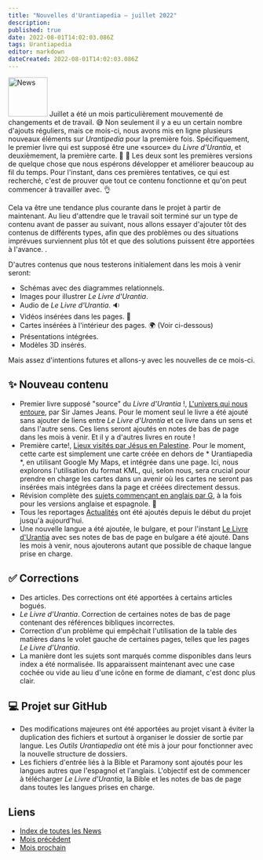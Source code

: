 ```yaml
---
title: "Nouvelles d'Urantiapedia — juillet 2022"
description:
published: true
date: 2022-08-01T14:02:03.086Z
tags: Urantiapedia
editor: markdown
dateCreated: 2022-08-01T14:02:03.086Z
---
```


<img src="/_assets/svg/icon-news.svg" alt="News" style="width: 80px;"> Juillet a été un mois particulièrement mouvementé de changements et de travail. :sweat_smile: Non seulement il y a eu un certain nombre d'ajouts réguliers, mais ce mois-ci, nous avons mis en ligne plusieurs nouveaux éléments sur *Urantipedia* pour la première fois. Spécifiquement, le premier livre qui est supposé être une «source» du *Livre d'Urantia*, et deuxièmement, la première carte. :clap: :clap: Les deux sont les premières versions de quelque chose que nous espérons développer et améliorer beaucoup au fil du temps. Pour l'instant, dans ces premières tentatives, ce qui est recherché, c'est de prouver que tout ce contenu fonctionne et qu'on peut commencer à travailler avec. :ok_hand:

Cela va être une tendance plus courante dans le projet à partir de maintenant. Au lieu d'attendre que le travail soit terminé sur un type de contenu avant de passer au suivant, nous allons essayer d'ajouter tôt des contenus de différents types, afin que des problèmes ou des situations imprévues surviennent plus tôt et que des solutions puissent être apportées à l'avance. .

D'autres contenus que nous testerons initialement dans les mois à venir seront:
- Schémas avec des diagrammes relationnels.
- Images pour illustrer *Le Livre d'Urantia*.
- Audio de *Le Livre d'Urantia*. :sound:
- Vidéos insérées dans les pages. :movie_camera:
- Cartes insérées à l'intérieur des pages. :earth_africa: (Voir ci-dessous)
- Présentations intégrées.
- Modèles 3D insérés.

Mais assez d'intentions futures et allons-y avec les nouvelles de ce mois-ci.

## :sparkles: Nouveau contenu

- Premier livre supposé "source" du *Livre d'Urantia* !, [L'univers qui nous entoure](/en/book/Sir_James_Jeans/The_Universe_Around_Us#index), par Sir James Jeans. Pour le moment seul le livre a été ajouté sans ajouter de liens entre *Le Livre d'Urantia* et ce livre dans un sens et dans l'autre sens. Ces liens seront ajoutés en notes de bas de page dans les mois à venir. Et il y a d'autres livres en route !
- Première carte!, [Lieux visités par Jésus en Palestine](/en/map/Places_visited_by_Jesus_in_Palestine). Pour le moment, cette carte est simplement une carte créée en dehors de * Urantiapedia *, en utilisant Google My Maps, et intégrée dans une page. Ici, nous explorons l'utilisation du format KML, qui, selon nous, sera crucial pour prendre en charge les cartes dans un avenir où les cartes ne seront pas insérées mais intégrées dans la page et créées directement dessus.
- Révision complète des [sujets commençant en anglais par G](/en/index/topics#g), à la fois pour les versions anglaise et espagnole. :clap:
- Tous les reportages [Actualités](/fr/news) ont été ajoutés depuis le début du projet jusqu'à aujourd'hui.
- Une nouvelle langue a été ajoutée, le bulgare, et pour l'instant [Le Livre d'Urantia](/bg/The_Urantia_Book/1) avec ses notes de bas de page en bulgare a été ajouté. Dans les mois à venir, nous ajouterons autant que possible de chaque langue prise en charge.

## :white_check_mark: Corrections

- Des articles. Des corrections ont été apportées à certains articles bogués.
- *Le Livre d'Urantia*. Correction de certaines notes de bas de page contenant des références bibliques incorrectes.
- Correction d'un problème qui empêchait l'utilisation de la table des matières dans le volet gauche de certaines pages, telles que les pages *Le Livre d'Urantia*.
- La manière dont les sujets sont marqués comme disponibles dans leurs index a été normalisée. Ils apparaissent maintenant avec une case cochée ou vide au lieu d'une icône en forme de diamant, c'est donc plus clair.

## :computer: Projet sur GitHub

- Des modifications majeures ont été apportées au projet visant à éviter la duplication des fichiers et surtout à organiser le dossier de sortie par langue. Les *Outils Urantiapedia* ont été mis à jour pour fonctionner avec la nouvelle structure de dossiers.
- Les fichiers d'entrée liés à la Bible et Paramony sont ajoutés pour les langues autres que l'espagnol et l'anglais. L'objectif est de commencer à télécharger *Le Livre d'Urantia*, la Bible et les notes de bas de page dans toutes les langues prises en charge.

## Liens

- [Index de toutes les News](/fr/news)
- [Mois précédent](/fr/news/2022/06)
- [Mois prochain](/fr/news/2022/08)